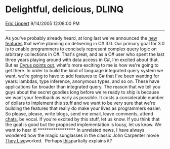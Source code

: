 # Delightful, delicious, DLINQ

[Eric Lippert](https://social.msdn.microsoft.com/profile/Eric%20Lippert) 9/14/2005 12:08:00 PM

-----

As you've probably already heard, at long last we've announced the [new features](http://msdn.microsoft.com/vcsharp/future/) that we're planning on delivering in C\# 3.0. Our primary goal for 3.0 is to enable programmers to concisely represent complex query logic on arbitrary collections in C\#. That's great, and as a C\# user who spent the last three years playing around with data access in C\#, I'm excited about that. But as [Cyrus points out](http://blogs.msdn.com/cyrusn/archive/2005/09/13/465390.aspx), what's more exciting to me is how we're going to get there. In order to build the kind of language integrated query system we want, we're going to have to add features to C\# that I've been wanting for years: lambdas, type inference, anonymous types, and so on. These have applications far broader than integrated query. The reason that we tell you guys about the secret goodies long before we're ready to ship is because we want your feedback as early as possible. It costs a considerable number of dollars to implement this stuff and we want to be very sure that we're building the features that really do make your lives as programmers easier. So please, please, write blogs, send me email, leave comments, attend [chats](http://msdn.microsoft.com/chats//l05_0922_MSDN_CL), be vocal. If you're excited by this stuff, let us know. If you think that the goal is good but the proposed implementation is lousy, let us know. We want to hear it\! \*\*\*\*\*\*\*\*\*\*\*\*\*\*\*\*\* In unrelated news, I have always wondered how the magic sunglasses in the classic John Carpenter movie [They Live](http://www.imdb.com/title/tt0096256/)worked.  Perhaps [this](http://www.schneier.com/blog/archives/2005/09/privacy_enhance.html)partially explains it?

